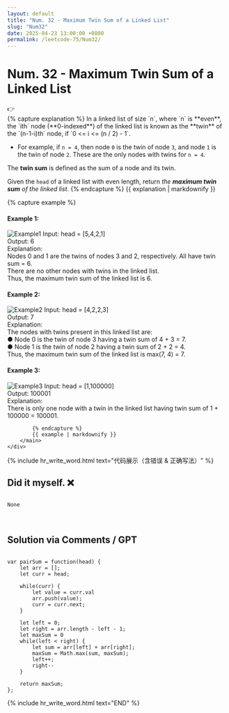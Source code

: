 ```yaml
---
layout: default
title: "Num. 32 - Maximum Twin Sum of a Linked List"
slug: "Num32"
date: 2025-04-23 13:00:00 +0800
permalink: /leetcode-75/Num32/
---
```


# Num. 32 - Maximum Twin Sum of a Linked List

<aside class="asideDiv">
    <div>👉</div>
    <div>
        <main>
            {% capture explanation %}
In a linked list of size `n`, where `n` is **even**, the `ith` node (**0-indexed**) of the linked list is known as the **twin** of the `(n-1-i)th` node, if `0 <= i <= (n / 2) - 1`.

- For example, if `n = 4`, then node `0` is the twin of node `3`, and node `1` is the twin of node `2`. These are the only nodes with twins for `n = 4`.

The **twin sum** is defined as the sum of a node and its twin.

Given the `head` of a linked list with even length, return *the **maximum twin sum** of the linked list*.
            {% endcapture %}
            {{ explanation | markdownify }}
        </main>
        <main>
            {% capture example %}
#### Example 1:
<img 
src="{{ '/assets/images/leetcode/Maximum-Twin-Sum-of-a-Linked-List-example1.png' | relative_url }}" 
alt="Example1"
class="leetcode-example-image" 
style="max-width: 12em;"
/>
Input: head = [5,4,2,1]  
Output: 6  
Explanation:  
Nodes 0 and 1 are the twins of nodes 3 and 2, respectively. All have twin sum = 6.  
There are no other nodes with twins in the linked list.  
Thus, the maximum twin sum of the linked list is 6.

#### Example 2:
<img 
src="{{ '/assets/images/leetcode/Maximum-Twin-Sum-of-a-Linked-List-example2.png' | relative_url }}" 
alt="Example2"
class="leetcode-example-image"
style="max-width: 12em;" 
/>
Input: head = [4,2,2,3]  
Output: 7  
Explanation:  
The nodes with twins present in this linked list are:  
● Node 0 is the twin of node 3 having a twin sum of 4 + 3 = 7.  
● Node 1 is the twin of node 2 having a twin sum of 2 + 2 = 4.  
Thus, the maximum twin sum of the linked list is max(7, 4) = 7.

#### Example 3:
<img 
src="{{ '/assets/images/leetcode/Maximum-Twin-Sum-of-a-Linked-List-example3.png' | relative_url }}" 
alt="Example3"
class="leetcode-example-image" 
/>
Input: head = [1,100000]  
Output: 100001  
Explanation:  
There is only one node with a twin in the linked list having twin sum of 1 + 100000 = 100001.

            {% endcapture %}
            {{ example | markdownify }}
        </main>
    </div>
</aside>

{% include hr_write_word.html text="代码展示（含错误 & 正确写法）" %}

## **Did it myself.** &#x274C;
<pre><code class="language-js">
None
</code></pre>
<br />

## **Solution via Comments / GPT**
<pre><code class="language-js">
var pairSum = function(head) {
    let arr = [];
    let curr = head;

    while(curr) {
        let value = curr.val
        arr.push(value);
        curr = curr.next;
    }

    let left = 0;
    let right = arr.length - left - 1;
    let maxSum = 0
    while(left < right) {
        let sum = arr[left] + arr[right];
        maxSum = Math.max(sum, maxSum);
        left++;
        right--
    }

    return maxSum;
};
</code></pre>

{% include hr_write_word.html text="END" %}

